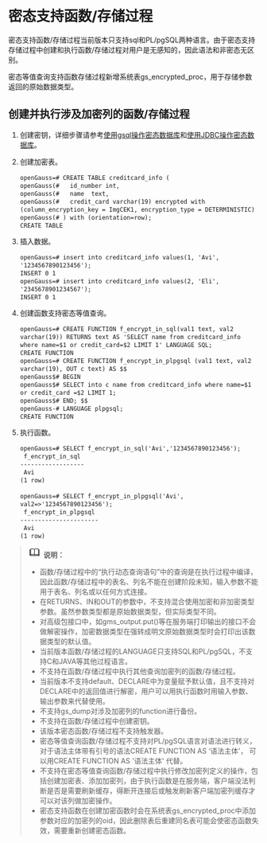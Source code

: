 # 密态支持函数/存储过程

密态支持函数/存储过程当前版本只支持sql和PL/pgSQL两种语言。由于密态支持存储过程中创建和执行函数/存储过程对用户是无感知的，因此语法和非密态无区别。

密态等值查询支持函数存储过程新增系统表gs\_encrypted\_proc，用于存储参数返回的原始数据类型。

## 创建并执行涉及加密列的函数/存储过程<a name="section4943131112294"></a>

1.  创建密钥，详细步骤请参考[使用gsql操作密态数据库](使用gsql操作密态数据库.md)和[使用JDBC操作密态数据库](使用JDBC操作密态数据库.md)。
2.  创建加密表。

    ```
    openGauss=# CREATE TABLE creditcard_info (
    openGauss(#   id_number int,
    openGauss(#   name  text,
    openGauss(#   credit_card varchar(19) encrypted with (column_encryption_key = ImgCEK1, encryption_type = DETERMINISTIC)
    openGauss(# ) with (orientation=row);
    CREATE TABLE
    ```

3.  插入数据。

    ```
    openGauss=# insert into creditcard_info values(1, 'Avi', '1234567890123456');
    INSERT 0 1
    openGauss=# insert into creditcard_info values(2, 'Eli', '2345678901234567');
    INSERT 0 1
    ```

4.  创建函数支持密态等值查询。

    ```
    openGauss=# CREATE FUNCTION f_encrypt_in_sql(val1 text, val2 varchar(19)) RETURNS text AS 'SELECT name from creditcard_info where name=$1 or credit_card=$2 LIMIT 1' LANGUAGE SQL;
    CREATE FUNCTION
    openGauss=# CREATE FUNCTION f_encrypt_in_plpgsql (val1 text, val2 varchar(19), OUT c text) AS $$
    openGauss$# BEGIN
    openGauss$# SELECT into c name from creditcard_info where name=$1 or credit_card =$2 LIMIT 1;
    openGauss$# END; $$
    openGauss-# LANGUAGE plpgsql;
    CREATE FUNCTION
    ```
    
5.  执行函数。

    ```
    openGauss=# SELECT f_encrypt_in_sql('Avi','1234567890123456');
     f_encrypt_in_sql
    ------------------
     Avi
    (1 row)
    
    openGauss=# SELECT f_encrypt_in_plpgsql('Avi', val2=>'1234567890123456');
     f_encrypt_in_plpgsql
    ----------------------
     Avi
    (1 row)
    ```


>![](public_sys-resources/icon-note.png) **说明：**  
>
>+ 函数/存储过程中的“执行动态查询语句”中的查询是在执行过程中编译，因此函数/存储过程中的表名、列名不能在创建阶段未知，输入参数不能用于表名、列名或以任何方式连接。
>+ 在RETURNS、IN和OUT的参数中，不支持混合使用加密和非加密类型参数。虽然参数类型都是原始数据类型，但实际类型不同。
>+ 对高级包接口中，如gms_output.put()等在服务端打印输出的接口不会做解密操作，加密数据类型在强转成明文原始数据类型时会打印出该数据类型的默认值。
>+ 当前版本函数/存储过程的LANGUAGE只支持SQL和PL/pgSQL，不支持C和JAVA等其他过程语言。
>+ 不支持在函数/存储过程中执行其他查询加密列的函数/存储过程。
>+ 当前版本不支持default、DECLARE中为变量赋予默认值，且不支持对DECLARE中的返回值进行解密，用户可以用执行函数时用输入参数、输出参数来代替使用。
>+ 不支持gs\_dump对涉及加密列的function进行备份。
>+ 不支持在函数/存储过程中创建密钥。
>+ 该版本密态函数/存储过程不支持触发器。
>+ 密态等值查询函数/存储过程不支持对PL/pgSQL语言对语法进行转义，对于语法主体带有引号的语法CREATE FUNCTION AS ‘语法主体'， 可以用CREATE FUNCTION AS '语法主体' 代替。
>+ 不支持在密态等值查询函数/存储过程中执行修改加密列定义的操作，包括创建加密表、添加加密列，由于执行函数是在服务端，客户端没法判断是否是需要刷新缓存，得断开连接后或触发刷新客户端加密列缓存才可以对该列做加密操作。
>+ 密态支持函数在创建加密函数时会在系统表gs_encrypted_proc中添加参数对应的加密列的oid，因此删除表后重建同名表可能会使密态函数失效，需要重新创建密态函数。

